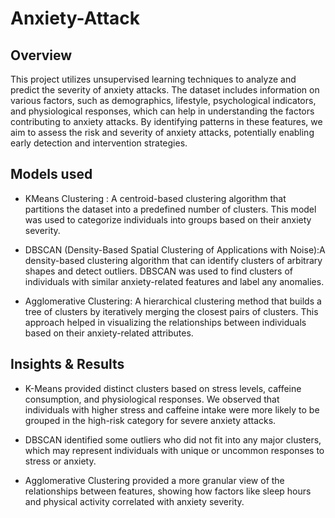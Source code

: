 # Anxiety-Attack

## Overview
This project utilizes unsupervised learning techniques to analyze and predict the severity of anxiety attacks. The dataset includes information on various factors, such as demographics, lifestyle, psychological indicators, and physiological responses, which can help in understanding the factors contributing to anxiety attacks. By identifying patterns in these features, we aim to assess the risk and severity of anxiety attacks, potentially enabling early detection and intervention strategies.

## Models used

- KMeans Clustering : A centroid-based clustering algorithm that partitions the dataset into a predefined number of clusters. This model was used to categorize individuals into groups based on their anxiety severity.
  
- DBSCAN (Density-Based Spatial Clustering of Applications with Noise):A density-based clustering algorithm that can identify clusters of arbitrary shapes and detect outliers. DBSCAN was used to find clusters of individuals with similar anxiety-related features and label any anomalies.

- Agglomerative Clustering: A hierarchical clustering method that builds a tree of clusters by iteratively merging the closest pairs of clusters. This approach helped in visualizing the relationships between individuals based on their anxiety-related attributes.

## Insights & Results

- K-Means provided distinct clusters based on stress levels, caffeine consumption, and physiological responses. We observed that individuals with higher stress and caffeine intake were more likely to be grouped in the high-risk category for severe anxiety attacks.

- DBSCAN identified some outliers who did not fit into any major clusters, which may represent individuals with unique or uncommon responses to stress or anxiety.

- Agglomerative Clustering provided a more granular view of the relationships between features, showing how factors like sleep hours and physical activity correlated with anxiety severity.
